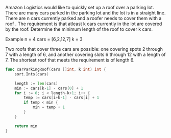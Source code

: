 Amazon Logistics would like to quickly set up a roof over a parking lot. 
There are many cars parked in the parking lot and the lot is in a straight line. There are n cars currently
parked and a roofer needs to cover them with a roof . The requirement is that atleast k cars currently in the lot are covered by the roof. Determine the minimum length of the roof to cover k cars.
  
Example 
n = 4
cars = [6,2,12,7]
k = 3
  
Two roofs that cover three cars are possible: one covering spots 2 through 7 with a length of 6, and another covering slots 6 through 12 with a length of 7. The shortest roof that meets the requirement is of length 6.

```go
func carParkingRoof(cars []int, k int) int {
	sort.Ints(cars)

	length := len(cars)
	min := cars[k-1] - cars[0] + 1
	for i := 0; i < length-k+1; i++ {
		temp := cars[i+k-1] - cars[i] + 1
		if temp < min {
			min = temp + 1
		}
	}

	return min
}
```